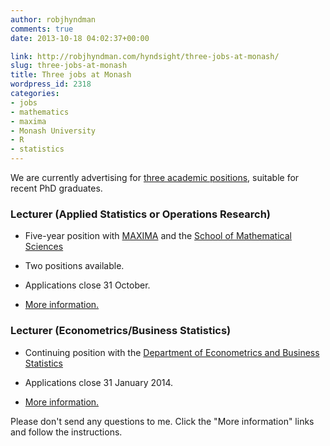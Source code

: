 ```yaml
---
author: robjhyndman
comments: true
date: 2013-10-18 04:02:37+00:00

link: http://robjhyndman.com/hyndsight/three-jobs-at-monash/
slug: three-jobs-at-monash
title: Three jobs at Monash
wordpress_id: 2318
categories:
- jobs
- mathematics
- maxima
- Monash University
- R
- statistics
---
```


We are currently advertising for [three academic positions](http://jobs.monash.edu.au/searchResults.asp?stp=AW&sLanguage=en&sJobNo=statistics&sKeywords=statistics&lWorkTypeID=&lLocationID=&lCategoryID=641,%20640,%20636&lBrandID=), suitable for recent PhD graduates.



### Lecturer (Applied Statistics or Operations Research)






  * Five-year position with [MAXIMA](https://platforms.monash.edu/maxima/) and the [School of Mathematical Sciences](http://monash.edu/science/about/disciplines/mathematical-sciences/)

  * Two positions available.

  * Applications close 31 October.

  * [More information.](http://jobs.monash.edu.au/jobDetails.asp?sJobIDs=516182&lCategoryID=641%2C+640%2C+636&lBrandID=&lWorkTypeID=&lLocationID=&stp=AW&sLanguage=en)




### Lecturer (Econometrics/Business Statistics)






  * Continuing position with the [Department of Econometrics and Business Statistics](http://www.buseco.monash.edu.au/ebs/)

  * Applications close 31 January 2014.

  * [More information.](http://jobs.monash.edu.au/jobDetails.asp?sJobIDs=516889&lCategoryID=641%2C+640%2C+636&lBrandID=&sJobNo=statistics&lWorkTypeID=&lLocationID=&sKeywords=statistics&stp=AW&sLanguage=en)




Please don't send any questions to me. Click the "More information" links and follow the instructions.

